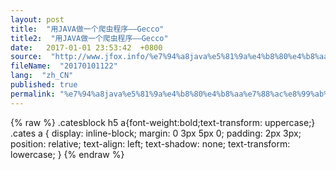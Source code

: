 ```yaml
---
layout: post
title:  "用JAVA做一个爬虫程序——Gecco"
title2:  "用JAVA做一个爬虫程序——Gecco"
date:   2017-01-01 23:53:42  +0800
source:  "http://www.jfox.info/%e7%94%a8java%e5%81%9a%e4%b8%80%e4%b8%aa%e7%88%ac%e8%99%ab%e7%a8%8b%e5%ba%8fgecco.html"
fileName:  "20170101122"
lang:  "zh_CN"
published: true
permalink: "%e7%94%a8java%e5%81%9a%e4%b8%80%e4%b8%aa%e7%88%ac%e8%99%ab%e7%a8%8b%e5%ba%8fgecco.html"
---
```

{% raw %}
.catesblock h5 a{font-weight:bold;text-transform: uppercase;}
.cates a {
display: inline-block;
margin: 0 3px 5px 0;
padding: 2px 3px;
position: relative;
text-align: left;
text-shadow: none;
text-transform: lowercase;
}
{% endraw %}
